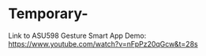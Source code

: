 # Temporary-
Link to ASU598 Gesture Smart App Demo: https://www.youtube.com/watch?v=nFpPz20qGcw&t=28s
